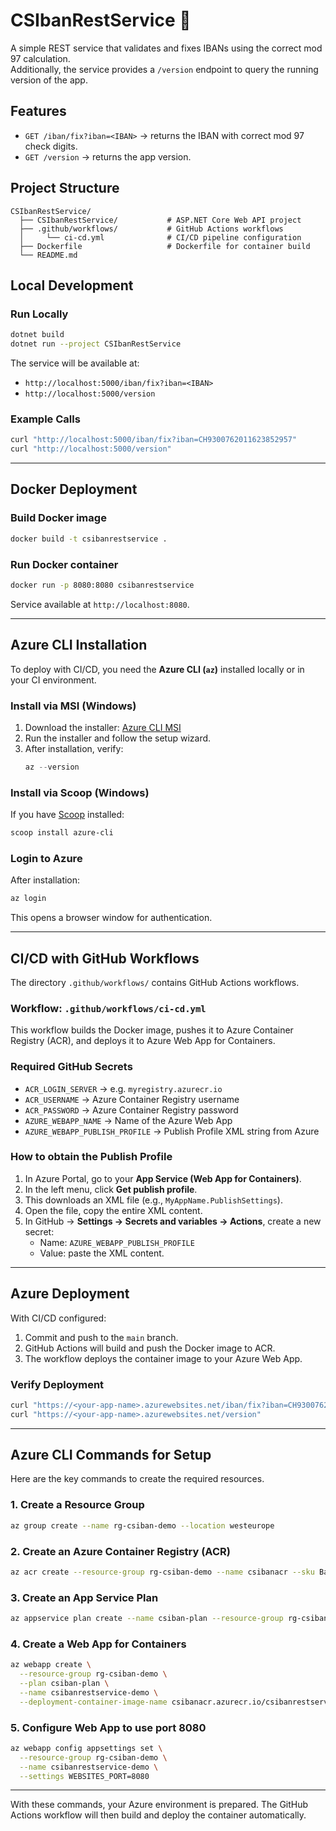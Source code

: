 ﻿# CSIbanRestService 🚀

A simple REST service that validates and fixes IBANs using the correct mod 97 calculation.  
Additionally, the service provides a `/version` endpoint to query the running version of the app.

## Features
- `GET /iban/fix?iban=<IBAN>` → returns the IBAN with correct mod 97 check digits.
- `GET /version` → returns the app version.

## Project Structure
```
CSIbanRestService/
  ├── CSIbanRestService/           # ASP.NET Core Web API project
  ├── .github/workflows/           # GitHub Actions workflows
  │     └── ci-cd.yml              # CI/CD pipeline configuration
  ├── Dockerfile                   # Dockerfile for container build
  └── README.md
```

## Local Development
### Run Locally
```bash
dotnet build
dotnet run --project CSIbanRestService
```
The service will be available at:
- `http://localhost:5000/iban/fix?iban=<IBAN>`
- `http://localhost:5000/version`

### Example Calls
```bash
curl "http://localhost:5000/iban/fix?iban=CH9300762011623852957"
curl "http://localhost:5000/version"
```

---

## Docker Deployment
### Build Docker image
```bash
docker build -t csibanrestservice .
```

### Run Docker container
```bash
docker run -p 8080:8080 csibanrestservice
```
Service available at `http://localhost:8080`.

---

## Azure CLI Installation
To deploy with CI/CD, you need the **Azure CLI (`az`)** installed locally or in your CI environment.

### Install via MSI (Windows)
1. Download the installer: [Azure CLI MSI](https://aka.ms/installazurecliwindows)
2. Run the installer and follow the setup wizard.
3. After installation, verify:
   ```powershell
   az --version
   ```

### Install via Scoop (Windows)
If you have [Scoop](https://scoop.sh/) installed:
```powershell
scoop install azure-cli
```

### Login to Azure
After installation:
```powershell
az login
```
This opens a browser window for authentication.

---

## CI/CD with GitHub Workflows
The directory `.github/workflows/` contains GitHub Actions workflows.

### Workflow: `.github/workflows/ci-cd.yml`
This workflow builds the Docker image, pushes it to Azure Container Registry (ACR), and deploys it to Azure Web App for Containers.

### Required GitHub Secrets
- `ACR_LOGIN_SERVER` → e.g. `myregistry.azurecr.io`
- `ACR_USERNAME` → Azure Container Registry username
- `ACR_PASSWORD` → Azure Container Registry password
- `AZURE_WEBAPP_NAME` → Name of the Azure Web App
- `AZURE_WEBAPP_PUBLISH_PROFILE` → Publish Profile XML string from Azure

### How to obtain the Publish Profile
1. In Azure Portal, go to your **App Service (Web App for Containers)**.
2. In the left menu, click **Get publish profile**.
3. This downloads an XML file (e.g., `MyAppName.PublishSettings`).
4. Open the file, copy the entire XML content.
5. In GitHub → **Settings → Secrets and variables → Actions**, create a new secret:
    - Name: `AZURE_WEBAPP_PUBLISH_PROFILE`
    - Value: paste the XML content.

---

## Azure Deployment
With CI/CD configured:
1. Commit and push to the `main` branch.
2. GitHub Actions will build and push the Docker image to ACR.
3. The workflow deploys the container image to your Azure Web App.

### Verify Deployment
```bash
curl "https://<your-app-name>.azurewebsites.net/iban/fix?iban=CH9300762011623852957"
curl "https://<your-app-name>.azurewebsites.net/version"
```

---

## Azure CLI Commands for Setup
Here are the key commands to create the required resources.

### 1. Create a Resource Group
```bash
az group create --name rg-csiban-demo --location westeurope
```

### 2. Create an Azure Container Registry (ACR)
```bash
az acr create --resource-group rg-csiban-demo --name csibanacr --sku Basic
```

### 3. Create an App Service Plan
```bash
az appservice plan create --name csiban-plan --resource-group rg-csiban-demo --sku B1 --is-linux
```

### 4. Create a Web App for Containers
```bash
az webapp create \
  --resource-group rg-csiban-demo \
  --plan csiban-plan \
  --name csibanrestservice-demo \
  --deployment-container-image-name csibanacr.azurecr.io/csibanrestservice:latest
```

### 5. Configure Web App to use port 8080
```bash
az webapp config appsettings set \
  --resource-group rg-csiban-demo \
  --name csibanrestservice-demo \
  --settings WEBSITES_PORT=8080
```

---

With these commands, your Azure environment is prepared. The GitHub Actions workflow will then build and deploy the container automatically.